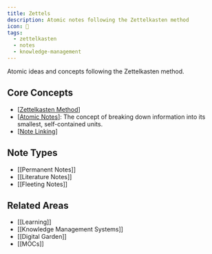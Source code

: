 ```yaml
---
title: Zettels
description: Atomic notes following the Zettelkasten method
icon: 📝
tags:
  - zettelkasten
  - notes
  - knowledge-management
---
```


Atomic ideas and concepts following the Zettelkasten method.

## Core Concepts

- [[Zettelkasten Method]]
- [[Atomic Notes]]: The concept of breaking down information into its smallest, self-contained units.
- [[Note Linking]]

## Note Types

- [[Permanent Notes]]
- [[Literature Notes]]
- [[Fleeting Notes]]

## Related Areas

- [[Learning]]
- [[Knowledge Management Systems]]
- [[Digital Garden]]
- [[MOCs]]

[Zettelkasten Method]: <../Zettelkasten Method.md> "Zettelkasten Method"
[Atomic Notes]: <Atomic Notes.md> "Atomic Notes"
[Note Linking]: <../Note Linking.md> "Note Linking"
